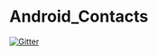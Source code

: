 # Android_Contacts

[![Gitter](https://badges.gitter.im/Join%20Chat.svg)](https://gitter.im/yogesh-kamble/Android_Contacts?utm_source=badge&utm_medium=badge&utm_campaign=pr-badge&utm_content=badge)